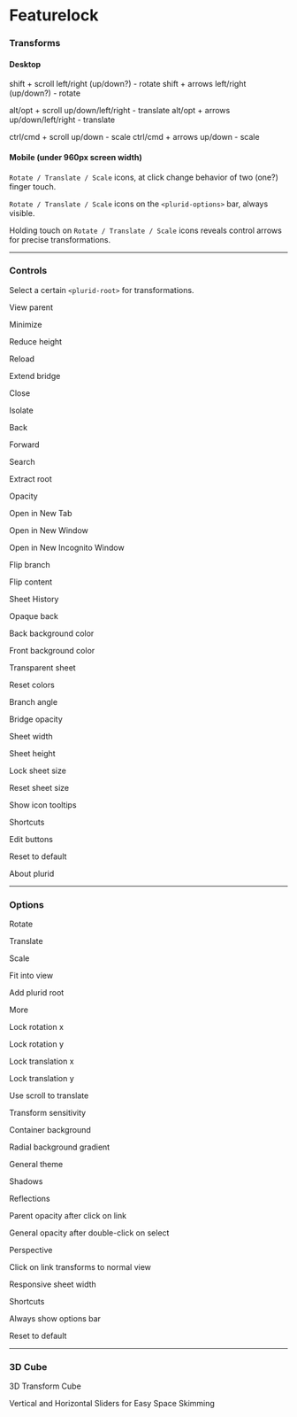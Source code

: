 <link rel="stylesheet" type="text/css" href="style.css">


# Featurelock


### Transforms

#### Desktop

shift + scroll left/right (up/down?) - rotate
shift + arrows left/right (up/down?) - rotate

alt/opt + scroll up/down/left/right - translate
alt/opt + arrows up/down/left/right - translate

ctrl/cmd + scroll up/down - scale
ctrl/cmd + arrows up/down - scale


#### Mobile (under 960px screen width)

`Rotate / Translate / Scale` icons, at click change behavior of two (one?) finger touch.

`Rotate / Translate / Scale` icons on the `<plurid-options>` bar, always visible.

Holding touch on `Rotate / Translate / Scale` icons reveals control arrows for precise transformations.


---


### Controls

Select a certain `<plurid-root>` for transformations.

View parent

Minimize

Reduce height

Reload

Extend bridge

Close

Isolate

Back

Forward

Search

Extract root

Opacity

Open in New Tab

Open in New Window

Open in New Incognito Window

Flip branch

Flip content

Sheet History

Opaque back

Back background color

Front background color

Transparent sheet

Reset colors

Branch angle

Bridge opacity

Sheet width

Sheet height

Lock sheet size

Reset sheet size

Show icon tooltips

Shortcuts

Edit buttons

Reset to default

About plurid


---


### Options

Rotate

Translate

Scale

Fit into view

Add plurid root

More

Lock rotation x

Lock rotation y

Lock translation x

Lock translation y

Use scroll to translate

Transform sensitivity

Container background

Radial background gradient

General theme

Shadows

Reflections

Parent opacity after click on link

General opacity after double-click on select

Perspective

Click on link transforms to normal view

Responsive sheet width

Shortcuts

Always show options bar

Reset to default


---


### 3D Cube

3D Transform Cube

Vertical and Horizontal Sliders for Easy Space Skimming
